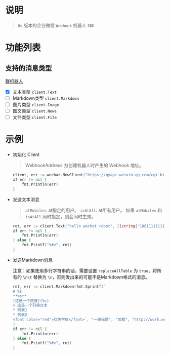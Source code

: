 # 说明

> `Go` 版本的企业微信 `Webhook` 机器人 `SDK`

# 功能列表

## 支持的消息类型

[群机器人](https://developer.work.weixin.qq.com/document/path/91770)

- [x] 文本类型 `client.Text`
- [ ] Markdown类型 `client.Markdown`
- [ ] 图片类型 `client.Image`
- [ ] 图文类型 `client.News`
- [ ] 文件类型 `client.File`

# 示例

- 初始化 Client

  > WebhookAddress 为创建机器人时产生的 Webhook 地址。


  ```go
  client, err := wechat.NewClient("https://qyapi.weixin.qq.com/cgi-bin/webhook/send?key=xxxxxxxxxxxxx")
  if err != nil {
	  fmt.Println(err)
  }
  ```

- 发送文本消息

  > `atMobiles`: at指定的用户。
  > `isAtAll`: at所有用户。
  > 如果 `atMobiles` 和 `isAtAll` 同时指定，则会同时生效。


  ```go
  ret, err := client.Text("hello wechat robot", []string{"18611111111"}, false)
  if err != nil {
      fmt.Println(err)
  } else {
      fmt.Printf("%#v", ret)
  }
  ```

- 发送Markdown消息

  注意：如果使用多行字符串的话，需要设置 `replaceAllTable` 为 `true`，将所有的 `\n\t` 替换为 `\n`，否则发出来的可能不是Markdown格式的消息。

  ```go
  ret, err := client.Markdown(fmt.Sprintf(`
  # %s
  **%s**
  [这是一个链接](%s)
  > 这是一个引用文本
  * 列表1
  * 列表2
  <font color="red">红色字体</font>`, "一级标题", "加粗", "http://work.weixin.qq.com/api/doc"), true,
  )
  if err != nil {
      fmt.Println(err)
  } else {
      fmt.Printf("%#v", ret)
  }
  ```